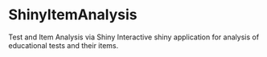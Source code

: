 # ShinyItemAnalysis
Test and Item Analysis via Shiny
Interactive shiny application for analysis of educational tests and their items.
